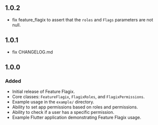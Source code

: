 ## 1.0.2

- fix feature_flagix to assert that the `roles` and `Flags` parameters are not null.
  
## 1.0.1

- fix CHANGELOG.md

## 1.0.0

### Added

- Initial release of Feature Flagix.
- Core classes: `FeatureFlagix`, `FlagixRoles`, and `FlagixPermissions`.
- Example usage in the `example/` directory.
- Ability to set app permissions based on roles and permissions.
- Ability to check if a user has a specific permission.
- Example Flutter application demonstrating Feature Flagix usage.
